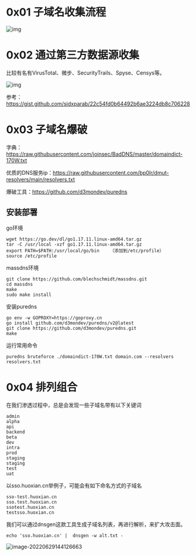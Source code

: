 # 0x01 子域名收集流程

![img](https://cdn.jsdelivr.net/gh/R1card0-tutu/R1card0-tutu@main/img/202206291448060.png)

# 0x02 通过第三方数据源收集

比较有名有VirusTotal、微步、SecurityTrails、Spyse、Censys等。

![img](https://huoxian-community.oss-cn-beijing.aliyuncs.com/2021-07-12/1edcb8afc7e68dec55fc9a6c55679080)

参考：https://gist.github.com/sidxparab/22c54fd0b64492b6ae3224db8c706228

# 0x03 子域名爆破

字典：https://raw.githubusercontent.com/joinsec/BadDNS/master/domaindict-170W.txt

优质的DNS服务ip：https://raw.githubusercontent.com/bp0lr/dmut-resolvers/main/resolvers.txt

爆破工具：https://github.com/d3mondev/puredns

## 安装部署

go环境

```
wget https://go.dev/dl/go1.17.11.linux-amd64.tar.gz
tar -C /usr/local -xzf go1.17.11.linux-amd64.tar.gz
export PATH=$PATH:/usr/local/go/bin    （添加到/etc/profile）
source /etc/profile
```

massdns环境

```
git clone https://github.com/blechschmidt/massdns.git
cd massdns
make
sudo make install
```

安装puredns

```
go env -w GOPROXY=https://goproxy.cn
go install github.com/d3mondev/puredns/v2@latest
git clone https://github.com/d3mondev/puredns.git
make
```

运行常用命令

```
puredns bruteforce ./domaindict-170W.txt domain.com --resolvers resolvers.txt
```

# 0x04 排列组合

在我们渗透过程中，总是会发现一些子域名带有以下关键词

```
admin
alpha
api
backend
beta
dev
intra
prod
staging
staging
test
uat
```

以sso.huoxian.cn举例子，可能会有如下命名方式的子域名

```
sso-test.huoxian.cn
sso.test.huoxian.cn
ssotest.huoxian.cn
testsso.huoxian.cn
```

我们可以通过dnsgen这款工具生成子域名列表，再进行解析，来扩大攻击面。

```
echo 'sso.huoxian.cn' |  dnsgen -w alt.txt - 
```

![image-20220629144126663](https://cdn.jsdelivr.net/gh/R1card0-tutu/R1card0-tutu@main/img/202206291441992.png)